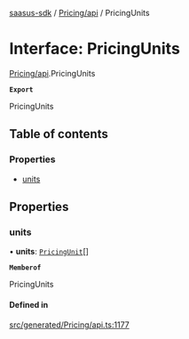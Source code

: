 [saasus-sdk](../README.md) / [Pricing/api](../modules/Pricing_api.md) / PricingUnits

# Interface: PricingUnits

[Pricing/api](../modules/Pricing_api.md).PricingUnits

**`Export`**

PricingUnits

## Table of contents

### Properties

- [units](Pricing_api.PricingUnits.md#units)

## Properties

### units

• **units**: [`PricingUnit`](../modules/Pricing_api.md#pricingunit)[]

**`Memberof`**

PricingUnits

#### Defined in

[src/generated/Pricing/api.ts:1177](https://github.com/saasus-platform/saasus-sdk-javascript/blob/09ef427/src/generated/Pricing/api.ts#L1177)
